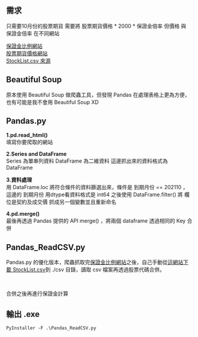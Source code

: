 ## 需求
只需要10月份的股票期貨
需要將 股票期貨價格 * 2000 * 保證金倍率
但價格 與 保證金倍率 在不同網站

[保證金比例網站](https://www.taifex.com.tw/cht/5/stockMargining)
<br>
[股票期貨價格網站](https://histock.tw/stock/future.aspx)
<br>
[StockList.csv 來源](https://goodinfo.tw/StockInfo/StockList.asp?MARKET_CAT=%E6%99%BA%E6%85%A7%E9%81%B8%E8%82%A1&INDUSTRY_CAT=%E8%82%A1%E7%A5%A8%E6%9C%9F%E8%B2%A8%E6%A8%99%E7%9A%84)

## Beautiful Soup

原本使用 Beautiful Soup 做爬蟲工具，但發現 Pandas 在處理表格上更為方便，也有可能是我不會用 Beautiful Soup XD

## Pandas.py

**1.pd.read_html()**<br>
填寫你要爬取的網站

**2.Series and DataFrame**<br>
Series 為單串列資料
DataFrame 為二維資料
這邊抓出來的資料格式為 DataFrame

**3.資料處理**<br>
用 DataFrame.loc 將符合條件的資料篩選出來，條件是 到期月份 == 202110 ，這邊的 到期月份 用dtype看資料格式是 int64
之後使用 DataFrame.filter() 將 欄位是契約及成交價 抓成另一個變數並且重新命名

**4.pd.merge()**<br>
最後再透過 Pandas 提供的 API merge() ，將兩個 dataframe 透過相同的 Key 合併

## Pandas_ReadCSV.py

Pandas.py 的優化版本，爬蟲抓取完[保證金比例網站](https://www.taifex.com.tw/cht/5/stockMargining)之後，自己手動從[這網站下載 StockList.csv](https://goodinfo.tw/StockInfo/StockList.asp?MARKET_CAT=%E6%99%BA%E6%85%A7%E9%81%B8%E8%82%A1&INDUSTRY_CAT=%E8%82%A1%E7%A5%A8%E6%9C%9F%E8%B2%A8%E6%A8%99%E7%9A%84)到 ./csv 目錄，讀取 csv 檔案再透過股票代碼合併。

<br>

合併之後再進行保證金計算

## 輸出 .exe
```
PyInstaller -F .\Pandas_ReadCSV.py
```